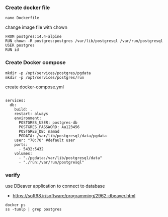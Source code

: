 ### Create docker file
```
nano Dockerfile
```
change image file with chown 
```
FROM postgres:14.4-alpine
RUN chown -R postgres:postgres /var/lib/postgresql /var/run/postgresql
USER postgres
RUN id
```

### Create Docker compose
```
mkdir -p /opt/services/postgres/pgdata
mkdir -p /opt/services/postgres/run
```
create docker-compose.yml
```

services:
  db:
    build: .
    restart: always
    environment:
      POSTGRES_USER: postgres-db
      POSTGRES_PASSWORD: Aa123456
      POSTGRES_DB: namad
      PGDATA: /var/lib/postgresql/data/pgdata
    user: "70:70" #default user 
    ports:
      - 5432:5432
    volumes:
      - "./pgdata:/var/lib/postgresql/data"
      - "./run:/var/run/postgresql"
```

### verify
use DBeaver application to connect to database
- https://soft98.ir/software/programming/2962-dbeaver.html
```
docker ps
ss -tunlp | grep postgres
```
